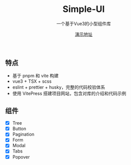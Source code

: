 <h1 align="center">
Simple-UI
</h1>
<p align="center">
一个基于Vue3的小型组件库
<p>

<p align="center">
<a href="http://hlccare.gitee.io/simple-ui-website/">演示地址</a>
</p>

<h4 align="center">

</h4>
<br>

## 特点

- 基于 pnpm 和 vite 构建
- vue3 + TSX + scss
- eslint + prettier + husky，完整的代码校验体系
- 使用 VitePress 搭建项目网站，包含对库的介绍和代码示例

## 组件

- [x] Tree
- [x] Button
- [x] Pagination
- [x] Form
- [x] Modal
- [x] Tabs
- [x] Popover
